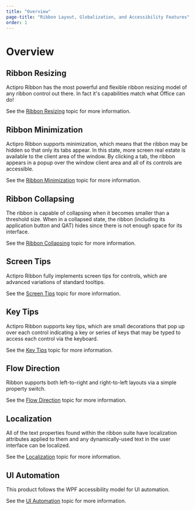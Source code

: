 ```yaml
---
title: "Overview"
page-title: "Ribbon Layout, Globalization, and Accessibility Features"
order: 1
---
```

# Overview

## Ribbon Resizing

Actipro Ribbon has the most powerful and flexible ribbon resizing model of any ribbon control out there. In fact it's capabilities match what Office can do!

See the [Ribbon Resizing](ribbon-resizing.md) topic for more information.

## Ribbon Minimization

Actipro Ribbon supports minimization, which means that the ribbon may be hidden so that only its tabs appear.  In this state, more screen real estate is available to the client area of the window.  By clicking a tab, the ribbon appears in a popup over the window client area and all of its controls are accessible.

See the [Ribbon Minimization](ribbon-minimization.md) topic for more information.

## Ribbon Collapsing

The ribbon is capable of collapsing when it becomes smaller than a threshold size.  When in a collapsed state, the ribbon (including its application button and QAT) hides since there is not enough space for its interface.

See the [Ribbon Collapsing](ribbon-collapsing.md) topic for more information.

## Screen Tips

Actipro Ribbon fully implements screen tips for controls, which are advanced variations of standard tooltips.

See the [Screen Tips](screen-tips.md) topic for more information.

## Key Tips

Actipro Ribbon supports key tips, which are small decorations that pop up over each control indicating a key or series of keys that may be typed to access each control via the keyboard.

See the [Key Tips](key-tips.md) topic for more information.

## Flow Direction

Ribbon supports both left-to-right and right-to-left layouts via a simple property switch.

See the [Flow Direction](flow-direction.md) topic for more information.

## Localization

All of the text properties found within the ribbon suite have localization attributes applied to them and any dynamically-used text in the user interface can be localized.

See the [Localization](localization.md) topic for more information.

## UI Automation

This product follows the WPF accessibility model for UI automation.

See the [UI Automation](ui-automation.md) topic for more information.
